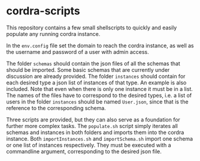 # cordra-scripts

This repository contains a few small shellscripts to quickly and easily populate any running cordra instance. 

In the ```env.config``` file set the domain to reach the cordra instance, as well as the username and password of a user with admin access.

The folder ```schemas``` should contain the json files of all the schemas that should be imported. Some basic schemas that are currently under discussion are already provided. The folder ```instances``` should contain for each desired type a json list of instances of that type. An example is also included. Note that even when there is only one instance it must be in a list. The names of the files have to correspond to the desired types, i.e. a list of users in the folder ```instances``` should be named ```User.json```, since that is the reference to the corresponding schema.

Three scripts are provided, but they can also serve as a foundation for further more complex tasks. The ```populate.sh``` script simply iterates all schemas and instances in both folders and imports them into the cordra instance. Both ```importInstances.sh``` and ```importSchema.sh``` import one schema or one list of instances respectively. They must be executed with a commandline argument, corresponding to the desired json file. 
